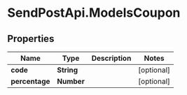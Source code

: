 # SendPostApi.ModelsCoupon

## Properties

Name | Type | Description | Notes
------------ | ------------- | ------------- | -------------
**code** | **String** |  | [optional] 
**percentage** | **Number** |  | [optional] 


